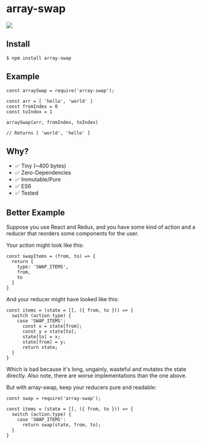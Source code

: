 # array-swap

![](https://travis-ci.org/gpmcadam/array-swap.svg?branch=master)

## Install

    $ npm install array-swap

## Example

    const arraySwap = require('array-swap');

    const arr = [ 'hello', 'world' ]
    const fromIndex = 0
    const toIndex = 1

    arraySwap(arr, fromIndex, toIndex)

    // Returns [ 'world', 'hello' ]


## Why?

 - ✅ Tiny (~400 bytes)
 - ✅ Zero-Dependencies
 - ✅ Immutable/Pure
 - ✅ ES6
 - ✅ Tested

## Better Example

Suppose you use React and Redux, and you have
some kind of action and a reducer that reorders
some components for the user.

Your action might look like this:

    const swapItems = (from, to) => {
      return {
        type: 'SWAP_ITEMS',
        from,
        to
      }
    }

And your reducer might have looked like this:

    const items = (state = [], ({ from, to })) => {
      switch (action.type) {
        case 'SWAP_ITEMS':
          const x = state[from];
          const y = state[to];
          state[to] = x;
          state[from] = y;
          return state;
      }
    }

Which is bad because it's long, ungainly, wasteful
and mutates the state directly. Also note, there are worse implementations than the one above.

But with array-swap, keep your reducers pure and
readable:

    const swap = require('array-swap');

    const items = (state = [], ({ from, to })) => {
      switch (action.type) {
        case 'SWAP_ITEMS':
          return swap(state, from, to);
      }
    }
